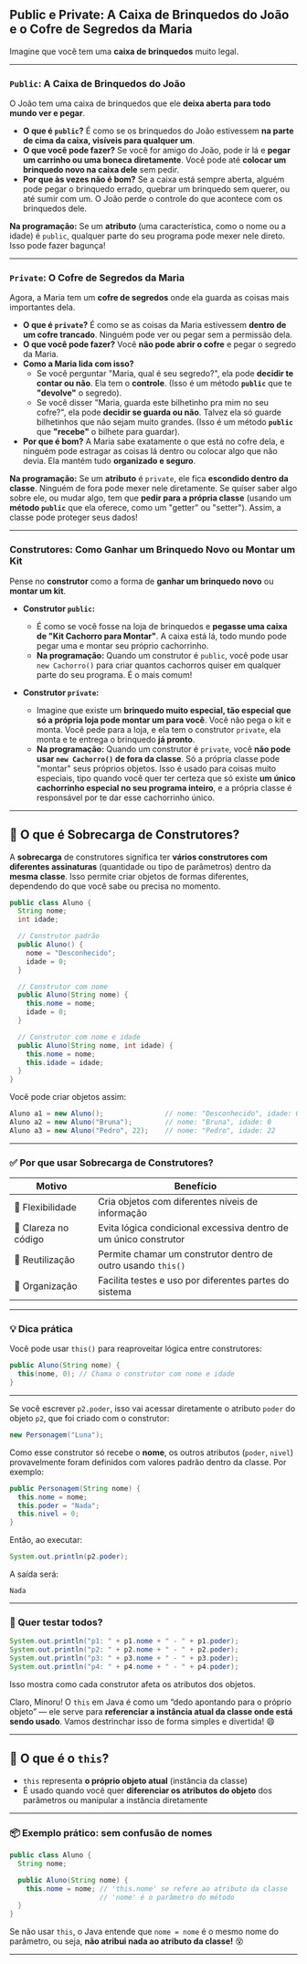 ## Public e Private: A Caixa de Brinquedos do João e o Cofre de Segredos da Maria

Imagine que você tem uma **caixa de brinquedos** muito legal.

---

### `Public`: A Caixa de Brinquedos do João

O João tem uma caixa de brinquedos que ele **deixa aberta para todo mundo ver e pegar**.

* **O que é `public`?** É como se os brinquedos do João estivessem **na parte de cima da caixa, visíveis para qualquer um**.
* **O que você pode fazer?** Se você for amigo do João, pode ir lá e **pegar um carrinho ou uma boneca diretamente**. Você pode até **colocar um brinquedo novo na caixa dele** sem pedir.
* **Por que às vezes não é bom?** Se a caixa está sempre aberta, alguém pode pegar o brinquedo errado, quebrar um brinquedo sem querer, ou até sumir com um. O João perde o controle do que acontece com os brinquedos dele.

**Na programação:** Se um **atributo** (uma característica, como o nome ou a idade) é `public`, qualquer parte do seu programa pode mexer nele direto. Isso pode fazer bagunça!

---

### `Private`: O Cofre de Segredos da Maria

Agora, a Maria tem um **cofre de segredos** onde ela guarda as coisas mais importantes dela.

* **O que é `private`?** É como se as coisas da Maria estivessem **dentro de um cofre trancado**. Ninguém pode ver ou pegar sem a permissão dela.
* **O que você pode fazer?** Você **não pode abrir o cofre** e pegar o segredo da Maria.
* **Como a Maria lida com isso?**
    * Se você perguntar "Maria, qual é seu segredo?", ela pode **decidir te contar ou não**. Ela tem o **controle**. (Isso é um método **`public`** que te **"devolve"** o segredo).
    * Se você disser "Maria, guarda este bilhetinho pra mim no seu cofre?", ela pode **decidir se guarda ou não**. Talvez ela só guarde bilhetinhos que não sejam muito grandes. (Isso é um método **`public`** que **"recebe"** o bilhete para guardar).
* **Por que é bom?** A Maria sabe exatamente o que está no cofre dela, e ninguém pode estragar as coisas lá dentro ou colocar algo que não devia. Ela mantém tudo **organizado e seguro**.

**Na programação:** Se um **atributo** é `private`, ele fica **escondido dentro da classe**. Ninguém de fora pode mexer nele diretamente. Se quiser saber algo sobre ele, ou mudar algo, tem que **pedir para a própria classe** (usando um **método `public`** que ela oferece, como um "getter" ou "setter"). Assim, a classe pode proteger seus dados!

---

### Construtores: Como Ganhar um Brinquedo Novo ou Montar um Kit

Pense no **construtor** como a forma de **ganhar um brinquedo novo** ou **montar um kit**.

* **Construtor `public`:**
    * É como se você fosse na loja de brinquedos e **pegasse uma caixa de "Kit Cachorro para Montar"**. A caixa está lá, todo mundo pode pegar uma e montar seu próprio cachorrinho.
    * **Na programação:** Quando um construtor é `public`, você pode usar `new Cachorro()` para criar quantos cachorros quiser em qualquer parte do seu programa. É o mais comum!

* **Construtor `private`:**
    * Imagine que existe um **brinquedo muito especial, tão especial que só a própria loja pode montar um para você**. Você não pega o kit e monta. Você pede para a loja, e ela tem o construtor `private`, ela monta e te entrega o brinquedo **já pronto**.
    * **Na programação:** Quando um construtor é `private`, você **não pode usar `new Cachorro()` de fora da classe**. Só a própria classe pode "montar" seus próprios objetos. Isso é usado para coisas muito especiais, tipo quando você quer ter certeza que só existe **um único cachorrinho especial no seu programa inteiro**, e a própria classe é responsável por te dar esse cachorrinho único.

---

## 🔄 O que é Sobrecarga de Construtores?

A **sobrecarga** de construtores significa ter **vários construtores com diferentes assinaturas** (quantidade ou tipo de parâmetros) dentro da **mesma classe**. Isso permite criar objetos de formas diferentes, dependendo do que você sabe ou precisa no momento.

```java
public class Aluno {
  String nome;
  int idade;

  // Construtor padrão
  public Aluno() {
    nome = "Desconhecido";
    idade = 0;
  }

  // Construtor com nome
  public Aluno(String nome) {
    this.nome = nome;
    idade = 0;
  }

  // Construtor com nome e idade
  public Aluno(String nome, int idade) {
    this.nome = nome;
    this.idade = idade;
  }
}
```

Você pode criar objetos assim:

```java
Aluno a1 = new Aluno();               // nome: "Desconhecido", idade: 0
Aluno a2 = new Aluno("Bruna");        // nome: "Bruna", idade: 0
Aluno a3 = new Aluno("Pedro", 22);    // nome: "Pedro", idade: 22
```

---

### ✅ Por que usar Sobrecarga de Construtores?

| Motivo                          | Benefício                             |
|--------------------------------|----------------------------------------|
| 🧩 Flexibilidade                | Cria objetos com diferentes níveis de informação |
| 🔎 Clareza no código           | Evita lógica condicional excessiva dentro de um único construtor |
| 🔁 Reutilização                | Permite chamar um construtor dentro de outro usando `this()` |
| 📐 Organização                 | Facilita testes e uso por diferentes partes do sistema |

---

### 💡 Dica prática

Você pode usar `this()` para reaproveitar lógica entre construtores:

```java
public Aluno(String nome) {
  this(nome, 0); // Chama o construtor com nome e idade
}
```

---
Se você escrever `p2.poder`, isso vai acessar diretamente o atributo `poder` do objeto `p2`, que foi criado com o construtor:

```java
new Personagem("Luna");
```

Como esse construtor só recebe o **nome**, os outros atributos (`poder`, `nivel`) provavelmente foram definidos com valores padrão dentro da classe. Por exemplo:

```java
public Personagem(String nome) {
  this.nome = nome;
  this.poder = "Nada";
  this.nivel = 0;
}
```

Então, ao executar:

```java
System.out.println(p2.poder);
```

A saída será:

```
Nada
```

---

### 🧪 Quer testar todos?

```java
System.out.println("p1: " + p1.nome + " - " + p1.poder);
System.out.println("p2: " + p2.nome + " - " + p2.poder);
System.out.println("p3: " + p3.nome + " - " + p3.poder);
System.out.println("p4: " + p4.nome + " - " + p4.poder);
```

Isso mostra como cada construtor afeta os atributos dos objetos. 

Claro, Minoru! O `this` em Java é como um “dedo apontando para o próprio objeto” — ele serve para **referenciar a instância atual da classe onde está sendo usado**. Vamos destrinchar isso de forma simples e divertida! 😄

---

## 🧠 O que é o `this`?

- `this` representa **o próprio objeto atual** (instância da classe)
- É usado quando você quer **diferenciar os atributos do objeto** dos parâmetros ou manipular a instância diretamente

---

### 📦 Exemplo prático: sem confusão de nomes

```java
public class Aluno {
  String nome;

  public Aluno(String nome) {
    this.nome = nome; // 'this.nome' se refere ao atributo da classe
                      // 'nome' é o parâmetro do método
  }
}
```

Se não usar `this`, o Java entende que `nome = nome` é o mesmo nome do parâmetro, ou seja, **não atribui nada ao atributo da classe!** 😵

---